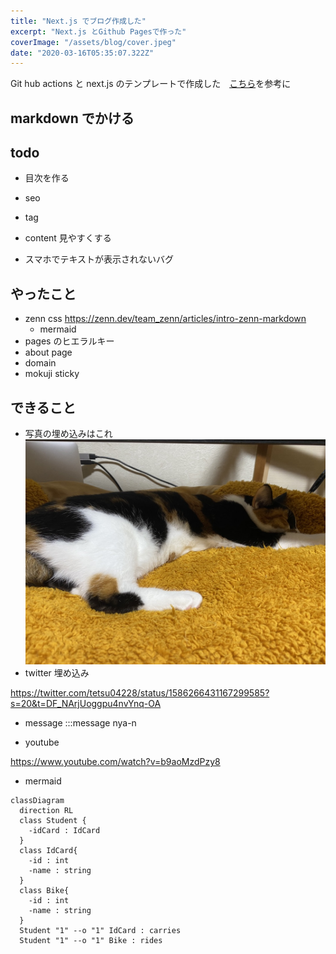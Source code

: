 ```yaml
---
title: "Next.js でブログ作成した"
excerpt: "Next.js とGithub Pagesで作った"
coverImage: "/assets/blog/cover.jpeg"
date: "2020-03-16T05:35:07.322Z"
---
```


Git hub actions と next.js のテンプレートで作成した　[こちら](https://github.com/tetsu-sh/my-blog)を参考に

## markdown でかける

## todo

- 目次を作る

- seo
- tag
- content 見やすくする

- スマホでテキストが表示されないバグ

## やったこと

- zenn css https://zenn.dev/team_zenn/articles/intro-zenn-markdown
  - mermaid
- pages のヒエラルキー
- about page
- domain
- mokuji sticky

## できること

- 写真の埋め込みはこれ
  ![neko](/assets/blog/cover.jpeg)
- twitter 埋め込み

https://twitter.com/tetsu04228/status/1586266431167299585?s=20&t=DF_NArjUoggpu4nvYnq-OA

- message
  :::message
  nya-n

- youtube

https://www.youtube.com/watch?v=b9aoMzdPzy8

- mermaid

```mermaid
classDiagram
  direction RL
  class Student {
    -idCard : IdCard
  }
  class IdCard{
    -id : int
    -name : string
  }
  class Bike{
    -id : int
    -name : string
  }
  Student "1" --o "1" IdCard : carries
  Student "1" --o "1" Bike : rides

```
